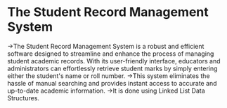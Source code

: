# The Student Record Management System

->The Student Record Management System is a robust and efficient software designed to streamline and enhance the process of managing student academic records. With its user-friendly interface, educators and administrators can effortlessly retrieve student marks by simply entering either the student's name or roll number. 
->This system eliminates the hassle of manual searching and provides instant access to accurate and up-to-date academic information.
->It is done using Linked List Data Structures.
